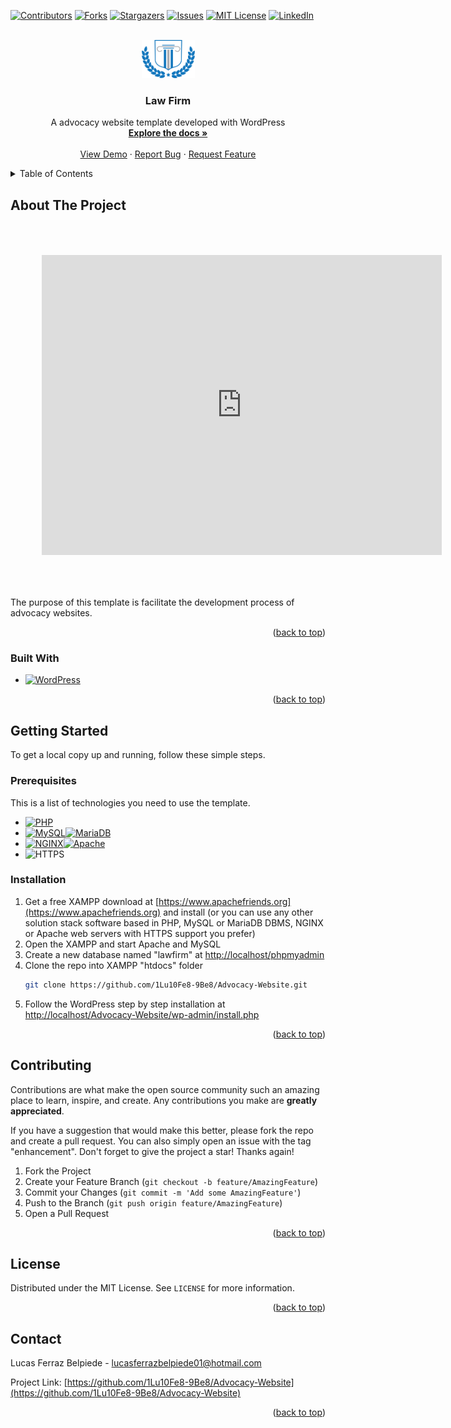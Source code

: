 <a name="readme-top"></a>

[![Contributors][contributors-shield]][contributors-url]
[![Forks][forks-shield]][forks-url]
[![Stargazers][stars-shield]][stars-url]
[![Issues][issues-shield]][issues-url]
[![MIT License][license-shield]][license-url]
[![LinkedIn][linkedin-shield]][linkedin-url]

<br/>

<div align="center">
  <a href="https://github.com/1Lu10Fe8-9Be8/Advocacy-Website">
    <img src="wp-content/uploads/2022/11/logo-b.png" alt="Logo" width="85" height="61">
  </a>

  <h3 align="center">Law Firm</h3>

  <p align="center">
    A advocacy website template developed with WordPress
    <br/>
    <a href="https://github.com/1Lu10Fe8-9Be8/Advocacy-Website"><strong>Explore the docs »</strong></a>
    <br/>
    <br/>
    <a href="https://1lu10fe8-9be8.github.io/Advocacy-Website">View Demo</a>
    ·
    <a href="https://github.com/1Lu10Fe8-9Be8/Advocacy-Website/issues">Report Bug</a>
    ·
    <a href="https://github.com/1Lu10Fe8-9Be8/Advocacy-Website/issues">Request Feature</a>
  </p>
</div>

<details>
  <summary>Table of Contents</summary>
  
  <ol>
    <li>
      <a href="#about-the-project">About The Project</a>
      <ul>
        <li><a href="#built-with">Built With</a></li>
      </ul>
    </li>
    <li>
      <a href="#getting-started">Getting Started</a>
      <ul>
        <li><a href="#prerequisites">Prerequisites</a></li>
        <li><a href="#installation">Installation</a></li>
      </ul>
    </li>
    <li><a href="#contributing">Contributing</a></li>
    <li><a href="#license">License</a></li>
    <li><a href="#contact">Contact</a></li>
  </ol>
</details>

## About The Project

<iframe src="https://1lu10fe8-9be8.github.io/Advocacy-Website" width="640" height="480" style="margin: 50px; border: none;"></iframe>

The purpose of this template is facilitate the development process of advocacy websites.

<p align="right">(<a href="#readme-top">back to top</a>)</p>

### Built With

* [![WordPress][WordPress.org]][WordPress-url]

<p align="right">(<a href="#readme-top">back to top</a>)</p>

## Getting Started

To get a local copy up and running, follow these simple steps.

### Prerequisites

This is a list of technologies you need to use the template.
* [![PHP][PHP.net]][PHP-url]
* [![MySQL][MySQL.com]][MySQL-url][![MariaDB][MariaDB.org]][MariaDB-url]
* [![NGINX][NGINX.org]][NGINX-url][![Apache][Apache.org]][Apache-url]
* ![HTTPS](https://img.shields.io/badge/HTTPS_Support-important?style=flat-square)

### Installation

1. Get a free XAMPP download at [https://www.apachefriends.org](https://www.apachefriends.org) and install (or you can use any other solution stack software based in PHP, MySQL or MariaDB DBMS, NGINX or Apache web servers with HTTPS support you prefer)
2. Open the XAMPP and start Apache and MySQL
3. Create a new database named "lawfirm" at [http://localhost/phpmyadmin](http://localhost/phpmyadmin)
4. Clone the repo into XAMPP "htdocs" folder
   ```sh
   git clone https://github.com/1Lu10Fe8-9Be8/Advocacy-Website.git
   ```
5. Follow the WordPress step by step installation at [http://localhost/Advocacy-Website/wp-admin/install.php](http://localhost/Advocacy-Website/wp-admin/install.php)

<p align="right">(<a href="#readme-top">back to top</a>)</p>

## Contributing

Contributions are what make the open source community such an amazing place to learn, inspire, and create. Any contributions you make are **greatly appreciated**.

If you have a suggestion that would make this better, please fork the repo and create a pull request. You can also simply open an issue with the tag "enhancement".
Don't forget to give the project a star! Thanks again!

1. Fork the Project
2. Create your Feature Branch (`git checkout -b feature/AmazingFeature`)
3. Commit your Changes (`git commit -m 'Add some AmazingFeature'`)
4. Push to the Branch (`git push origin feature/AmazingFeature`)
5. Open a Pull Request

<p align="right">(<a href="#readme-top">back to top</a>)</p>

## License

Distributed under the MIT License. See `LICENSE` for more information.

<p align="right">(<a href="#readme-top">back to top</a>)</p>

## Contact

Lucas Ferraz Belpiede - lucasferrazbelpiede01@hotmail.com

Project Link: [https://github.com/1Lu10Fe8-9Be8/Advocacy-Website](https://github.com/1Lu10Fe8-9Be8/Advocacy-Website)

<p align="right">(<a href="#readme-top">back to top</a>)</p>

[contributors-shield]: https://img.shields.io/github/contributors/1Lu10Fe8-9Be8/Advocacy-Website.svg?style=for-the-badge
[contributors-url]: https://github.com/1Lu10Fe8-9Be8/Advocacy-Website/graphs/contributors
[forks-shield]: https://img.shields.io/github/forks/1Lu10Fe8-9Be8/Advocacy-Website.svg?style=for-the-badge
[forks-url]: https://github.com/1Lu10Fe8-9Be8/Advocacy-Website/network/members
[stars-shield]: https://img.shields.io/github/stars/1Lu10Fe8-9Be8/Advocacy-Website.svg?style=for-the-badge
[stars-url]: https://github.com/1Lu10Fe8-9Be8/Advocacy-Website/stargazers
[issues-shield]: https://img.shields.io/github/issues/1Lu10Fe8-9Be8/Advocacy-Website.svg?style=for-the-badge
[issues-url]: https://github.com/1Lu10Fe8-9Be8/Advocacy-Website/issues
[license-shield]: https://img.shields.io/github/license/1Lu10Fe8-9Be8/Advocacy-Website.svg?style=for-the-badge
[license-url]: https://github.com/1Lu10Fe8-9Be8/Advocacy-Website/blob/master/LICENSE
[linkedin-shield]: https://img.shields.io/badge/-LinkedIn-black.svg?style=for-the-badge&logo=linkedin&colorB=555
[linkedin-url]: https://linkedin.com/in/lucasbelpiede
[WordPress.org]: https://img.shields.io/badge/WordPress_6.1.1-21759B?style=for-the-badge&logo=wordpress&logoColor=white
[WordPress-url]: https://wordpress.org
[PHP.net]: https://img.shields.io/badge/PHP_7.4-(or_Greater)-informational?style=flat-square&logo=php&logoColor=white&labelColor=777BB4
[PHP-url]: https://www.php.net
[MySQL.com]: https://img.shields.io/badge/MySQL_5.7-005C84?style=flat-square&logo=mysql&logoColor=white
[MySQL-url]: https://www.mysql.com
[MariaDB.org]: https://img.shields.io/badge/MariaDB_10.3-(or_Greater)-informational?style=flat-square&logo=mariadb&logoColor=white&labelColor=003545
[MariaDB-url]: https://mariadb.org
[NGINX.org]: https://img.shields.io/badge/NGINX-009639?style=flat-square&logo=nginx&logoColor=white
[NGINX-url]: https://nginx.org
[Apache.org]: https://img.shields.io/badge/Apache-(With_mod__rewrite_Module)-important?style=flat-square&logo=apache&logoColor=white&labelColor=D22128
[Apache-url]: https://httpd.apache.org

<!--
  [product-screenshot]: wp-content/uploads/2022/11/banner.png
  [Next.js]: https://img.shields.io/badge/next.js-000000?style=for-the-badge&logo=nextdotjs&logoColor=white
  [Next-url]: https://nextjs.org
  [React.js]: https://img.shields.io/badge/React-20232A?style=for-the-badge&logo=react&logoColor=61DAFB
  [React-url]: https://reactjs.org
  [Vue.js]: https://img.shields.io/badge/Vue.js-35495E?style=for-the-badge&logo=vuedotjs&logoColor=4FC08D
  [Vue-url]: https://vuejs.org
  [Angular.io]: https://img.shields.io/badge/Angular-DD0031?style=for-the-badge&logo=angular&logoColor=white
  [Angular-url]: https://angular.io
  [Svelte.dev]: https://img.shields.io/badge/Svelte-4A4A55?style=for-the-badge&logo=svelte&logoColor=FF3E00
  [Svelte-url]: https://svelte.dev
  [Laravel.com]: https://img.shields.io/badge/Laravel-FF2D20?style=for-the-badge&logo=laravel&logoColor=white
  [Laravel-url]: https://laravel.com
  [Bootstrap.com]: https://img.shields.io/badge/Bootstrap-563D7C?style=for-the-badge&logo=bootstrap&logoColor=white
  [Bootstrap-url]: https://getbootstrap.com
  [JQuery.com]: https://img.shields.io/badge/jQuery-0769AD?style=for-the-badge&logo=jquery&logoColor=white
  [JQuery-url]: https://jquery.com
-->